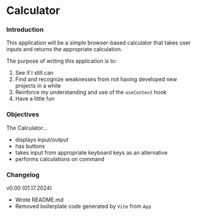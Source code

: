 # Calculator

### Introduction
This application will be a simple browser-based calculator that takes user inputs and returns the appropriate calculation.

The purpose of writing this application is to:
  1. See if I still can
  1. Find and recognize weaknesses from not having developed new projects in a while
  1. Reinforce my understanding and use of the `useContext` hook
  1. Have a little fun

### Objectives
The Calculator...
  - displays input/output
  - has buttons
  - takes input from appropriate keyboard keys as an alternative
  - performs calculations on command

### Changelog
v0.00 (01.17.2024)
- Wrote README.md
- Removed boilerplate code generated by `Vite` from `App`
